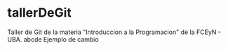 # tallerDeGit

Taller de Git de la materia "Introduccion a la Programacion" de la FCEyN - UBA.
abcde
Ejemplo de cambio
